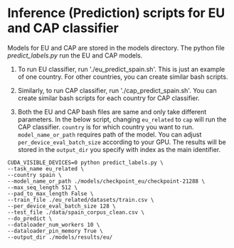 # Inference (Prediction) scripts for EU and CAP classifier

Models for EU and CAP are stored in the models directory. The python file *predict_labels.py* run the EU and CAP models. 

1. To run EU classifier, run './eu_predict_spain.sh'. This is just an example of one country. For other countries, you can create similar bash scripts.

2. Similarly, to run CAP classifier, run './cap_predict_spain.sh'. You can create similar bash scripts for each country for CAP classifier.

3. Both the EU and CAP bash files are same and only take different parameters. In the below script, changing `eu_related` to `cap` will run the CAP classifier. `country` is
for which country you want to run. `model_name_or_path` requires path of the model. You can adjust `per_device_eval_batch_size` according to your GPU. The results will be stored in the `output_dir`
you specify with index as the main identifier. 

```
CUDA_VISIBLE_DEVICES=0 python predict_labels.py \
--task_name eu_related \
--country spain \
--model_name_or_path ./models/checkpoint_eu/checkpoint-21288 \
--max_seq_length 512 \
--pad_to_max_length False \
--train_file ./eu_related/datasets/train.csv \
--per_device_eval_batch_size 128 \
--test_file ./data/spain_corpus_clean.csv \
--do_predict \
--dataloader_num_workers 10 \
--dataloader_pin_memory True \
--output_dir ./models/results/eu/
```
